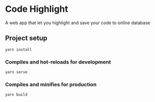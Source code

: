 # Code Highlight

A web app that let you highlight and save your code to online database

## Project setup
```
yarn install
```

### Compiles and hot-reloads for development
```
yarn serve
```

### Compiles and minifies for production
```
yarn build
```
